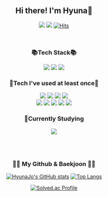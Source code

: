 <div align="center">

## Hi there! I'm Hyuna👋
<a href="https://monicajo074.tistory.com/"><img src="https://img.shields.io/badge/Tistory-000000?style=flat&logo=Tistory&logoColor=white"/></a> 
<a href="mailto:monicajo074@gmail.com"><img src="https://img.shields.io/badge/Gmail-d14836?style=flat&logo=Gmail&logoColor=white&link=monicajo074@gmail.com"/></a>
[![Hits](https://hits.seeyoufarm.com/api/count/incr/badge.svg?url=https%3A%2F%2Fgithub.com%2FHyunaJo&count_bg=%238DB8DD&title_bg=%23555555&icon=&icon_color=%23E7E7E7&title=hits&edge_flat=false)](https://hits.seeyoufarm.com)

<br>

### 📚Tech Stack📚
<img src="https://img.shields.io/badge/Java-007396?style=flat&logo=Java&logoColor=white"> <img src="https://img.shields.io/badge/Python-3776AB?style=flat&logo=Python&logoColor=white"> <img src="https://img.shields.io/badge/MySQL-4479A1?style=flat&logo=MySQL&logoColor=white">

### 🌲Tech I've used at least once🌲
<img src="https://img.shields.io/badge/HTML5-E34F26?style=flat&logo=HTML5&logoColor=white"> <img src="https://img.shields.io/badge/CSS3-1572B6?style=flat&logo=CSS3&logoColor=white"> <img src="https://img.shields.io/badge/JavaScript-F7DF1E?style=flat&logo=JavaScript&logoColor=white"> <img src="https://img.shields.io/badge/React-61DAFB?style=flat&logo=React&logoColor=white"> <br> 
<img src="https://img.shields.io/badge/Swift-F05138?style=flat&logo=Swift&logoColor=white"> <img src="https://img.shields.io/badge/Kotlin-7F52FF?style=flat&logo=Kotlin&logoColor=white"> <img src="https://img.shields.io/badge/Firebase-FFCA28?style=flat&logo=Firebase&logoColor=white">
<img src="https://img.shields.io/badge/C-A8B9CC?style=flat&logo=C&logoColor=white"> <img src="https://img.shields.io/badge/Flask-000000?style=flat&logo=Flask&logoColor=white">

### 📖Currently Studying
<img src="https://img.shields.io/badge/Spring-6DB33F?style=flat&logo=Spring&logoColor=white">

<br><br>

### 👩‍💻 My Github & Baekjoon 👩‍💻
[![HyunaJo's GitHub stats](https://github-readme-stats.vercel.app/api?username=HyunaJo&hide_title=true&show_icons=true&include_all_commits=true&disable_animations=true&theme=vue)](https://github.com/anuraghazra/github-readme-stats)
[![Top Langs](https://github-readme-stats.vercel.app/api/top-langs/?username=HyunaJo&layout=compact)](https://github.com/HyunaJo/github-readme-stats)

[![Solved.ac Profile](http://mazassumnida.wtf/api/generate_badge?boj=monicajo0)](https://solved.ac/monicajo0)<br/>


</div>

